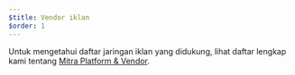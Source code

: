 ```yaml
---
$title: Vendor iklan
$order: 1
---
```


Untuk mengetahui daftar jaringan iklan yang didukung, lihat daftar lengkap kami tentang [Mitra Platform & Vendor](../../../../support/faq/platform-and-vendor-partners.md).
